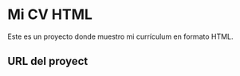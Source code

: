 # Mi CV HTML

Este es un proyecto donde muestro mi currículum en formato HTML.

## URL del proyect



